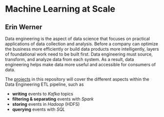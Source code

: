 # Machine Learning at Scale

## Erin Werner

Data engineering is the aspect of data science that focuses on practical applications of data collection and analysis. Before a company can optimize the business more efficiently or build data products more intelligently, layers of foundational work need to be built first. Data engineering must source, transform, and analyze data from each system. As a result, data engineering helps make data more useful and accessible for consumers of data.

The [projects](https://github.com/etwernerMIDS/Data_Engineering/tree/master/Projects) in this repository will cover the different aspects within the Data Engineering ETL pipeline, such as 

* **writing** events to *Kafka* topics
* **filtering & separating** events with *Spark*
* **storing** events in *Hadoop* (HDFS)
* **querying** events with *SQL*
